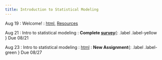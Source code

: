 ```yaml
---
title: Introduction to Statistical Modeling
---
```


Aug 19
: Welcome!
  : [html](https://jlacasa.github.io/stat705_fall2024/classes/day01_08192024), [Resources](https://jlacasa.github.io/stat705_fall2024/resources/)

Aug 21
: Intro to statistical modeling
  : **Complete [survey](#)**{: .label .label-yellow } Due 08/21

Aug 23
: Intro to statistical modeling
  : [html](#)
  : **New Assignment**{: .label .label-green } Due 08/27

